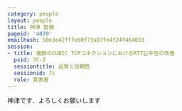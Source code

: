 ```yaml
---
category: people
layout: people
title: 神津 智樹
pageid: '4070'
emailhash: 50e3e42fffeb0f73a87fe4f24f464033
session:
- title: 複数のCUBIC TCPコネクションにおけるRTT公平性の改善
  psid: 7C-2
  sessiontitle: 品質と信頼性
  sessionid: 7c
  role: 発表者
---
```

神津です．よろしくお願いします
